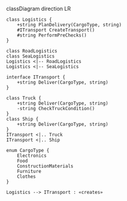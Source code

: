 ﻿classDiagram
    direction LR

    class Logistics {
        +string PlanDelivery(CargoType, string)
        #ITransport CreateTransport()
        #string PerformPreChecks()
    }

    class RoadLogistics
    class SeaLogistics
    Logistics <|-- RoadLogistics
    Logistics <|-- SeaLogistics

    interface ITransport {
        +string Deliver(CargoType, string)
    }

    class Truck {
        +string Deliver(CargoType, string)
        -string CheckTruckCondition()
    }
    class Ship {
        +string Deliver(CargoType, string)
    }
    ITransport <|.. Truck
    ITransport <|.. Ship

    enum CargoType {
        Electronics
        Food
        ConstructionMaterials
        Furniture
        Clothes
    }

    Logistics --> ITransport : «creates»